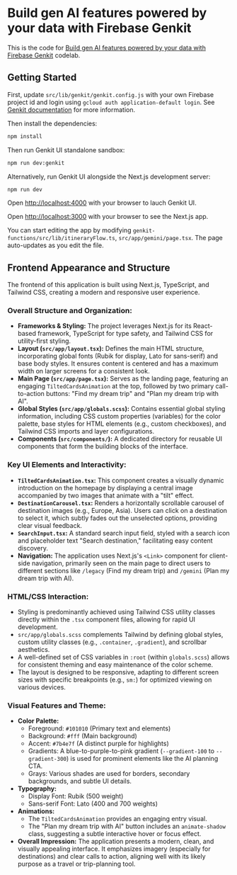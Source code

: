 # Build gen AI features powered by your data with Firebase Genkit

This is the code for [Build gen AI features powered by your data with Firebase Genkit](https://firebase.google.com/codelabs/ai-genkit-rag) codelab.

## Getting Started

First, update `src/lib/genkit/genkit.config.js` with your own Firebase project id and login using `gcloud auth application-default login`.
See [Genkit documentation](https://firebase.google.com/docs/genkit/plugins/vertex-ai) for more information.

Then install the dependencies:

```bash
npm install
```

Then run Genkit UI standalone sandbox:

```bash
npm run dev:genkit
```

Alternatively, run Genkit UI alongside the Next.js development server:

```bash
npm run dev
```

Open [http://localhost:4000](http://localhost:4000) with your browser to lauch Genkit UI.

Open [http://localhost:3000](http://localhost:3000) with your browser to see the Next.js app.

You can start editing the app by modifying `genkit-functions/src/lib/itineraryFlow.ts`, `src/app/gemini/page.tsx`. The page auto-updates as you edit the file.

## Frontend Appearance and Structure

The frontend of this application is built using Next.js, TypeScript, and Tailwind CSS, creating a modern and responsive user experience.

### Overall Structure and Organization:

*   **Frameworks & Styling:** The project leverages Next.js for its React-based framework, TypeScript for type safety, and Tailwind CSS for utility-first styling.
*   **Layout (`src/app/layout.tsx`):** Defines the main HTML structure, incorporating global fonts (Rubik for display, Lato for sans-serif) and base body styles. It ensures content is centered and has a maximum width on larger screens for a consistent look.
*   **Main Page (`src/app/page.tsx`):** Serves as the landing page, featuring an engaging `TiltedCardsAnimation` at the top, followed by two primary call-to-action buttons: "Find my dream trip" and "Plan my dream trip with AI".
*   **Global Styles (`src/app/globals.scss`):** Contains essential global styling information, including CSS custom properties (variables) for the color palette, base styles for HTML elements (e.g., custom checkboxes), and Tailwind CSS imports and layer configurations.
*   **Components (`src/components/`):** A dedicated directory for reusable UI components that form the building blocks of the interface.

### Key UI Elements and Interactivity:

*   **`TiltedCardsAnimation.tsx`:** This component creates a visually dynamic introduction on the homepage by displaying a central image accompanied by two images that animate with a "tilt" effect.
*   **`DestinationCarousel.tsx`:** Renders a horizontally scrollable carousel of destination images (e.g., Europe, Asia). Users can click on a destination to select it, which subtly fades out the unselected options, providing clear visual feedback.
*   **`SearchInput.tsx`:** A standard search input field, styled with a search icon and placeholder text "Search destination," facilitating easy content discovery.
*   **Navigation:** The application uses Next.js's `<Link>` component for client-side navigation, primarily seen on the main page to direct users to different sections like `/legacy` (Find my dream trip) and `/gemini` (Plan my dream trip with AI).

### HTML/CSS Interaction:

*   Styling is predominantly achieved using Tailwind CSS utility classes directly within the `.tsx` component files, allowing for rapid UI development.
*   `src/app/globals.scss` complements Tailwind by defining global styles, custom utility classes (e.g., `.container`, `.gradient`), and scrollbar aesthetics.
*   A well-defined set of CSS variables in `:root` (within `globals.scss`) allows for consistent theming and easy maintenance of the color scheme.
*   The layout is designed to be responsive, adapting to different screen sizes with specific breakpoints (e.g., `sm:`) for optimized viewing on various devices.

### Visual Features and Theme:

*   **Color Palette:**
    *   Foreground: `#101010` (Primary text and elements)
    *   Background: `#fff` (Main background)
    *   Accent: `#7b4e7f` (A distinct purple for highlights)
    *   Gradients: A blue-to-purple-to-pink gradient (`--gradient-100` to `--gradient-300`) is used for prominent elements like the AI planning CTA.
    *   Grays: Various shades are used for borders, secondary backgrounds, and subtle UI details.
*   **Typography:**
    *   Display Font: Rubik (500 weight)
    *   Sans-serif Font: Lato (400 and 700 weights)
*   **Animations:**
    *   The `TiltedCardsAnimation` provides an engaging entry visual.
    *   The "Plan my dream trip with AI" button includes an `animate-shadow` class, suggesting a subtle interactive hover or focus effect.
*   **Overall Impression:** The application presents a modern, clean, and visually appealing interface. It emphasizes imagery (especially for destinations) and clear calls to action, aligning well with its likely purpose as a travel or trip-planning tool.

